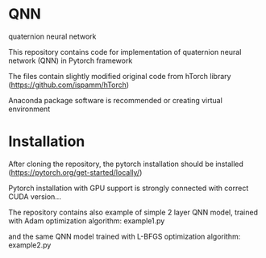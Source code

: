 # QNN
quaternion neural network  

This repository contains code for implementation of quaternion neural network (QNN) in Pytorch framework

The files contain slightly modified  original code from hTorch library (https://github.com/ispamm/hTorch)

Anaconda package software is recommended or creating virtual environment

# Installation

After cloning the repository, the pytorch installation should be installed (https://pytorch.org/get-started/locally/)

Pytorch installation with GPU support is strongly connected with correct CUDA version... 

The repository contains also example of simple 2 layer QNN model, trained with Adam optimization algorithm: example1.py

and the same QNN model trained with L-BFGS optimization algorithm: example2.py

